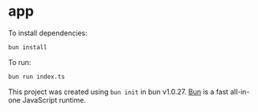 # app

To install dependencies:

```bash
bun install
```

To run:

```bash
bun run index.ts
```

This project was created using `bun init` in bun v1.0.27. [Bun](https://bun.sh) is a fast all-in-one JavaScript runtime.
